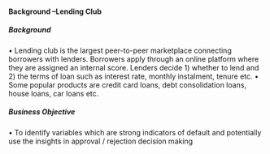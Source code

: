 
<h4>Background –Lending Club </h4>
<h5>Background </h5>
• Lending club is the largest peer-to-peer marketplace connecting borrowers with lenders. Borrowers apply
through an online platform where they are assigned an internal score. Lenders decide 1) whether to lend
and 2) the terms of loan such as interest rate, monthly instalment, tenure etc.
• Some popular products are credit card loans, debt consolidation loans, house loans, car loans etc.
<h5>Business Objective </h5>
• To identify variables which are strong indicators of default and potentially use the insights in approval /
rejection decision making
